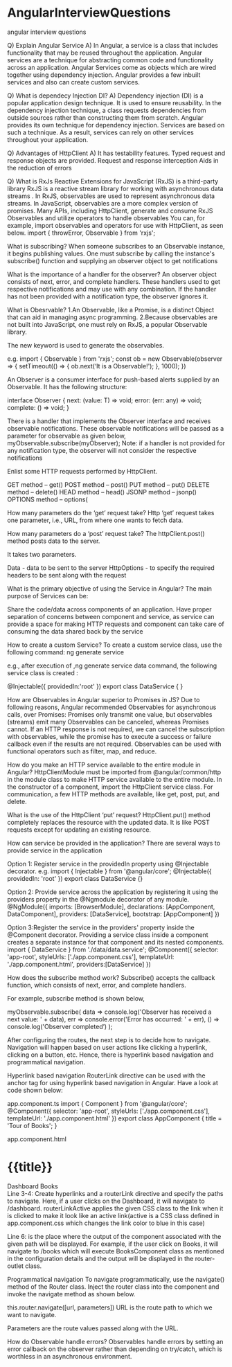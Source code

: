 # AngularInterviewQuestions
angular interview questions

Q) Explain Angular Service
A) In Angular, a service is a class that includes functionality that may be reused throughout the application.
Angular services are a technique for abstracting common code and functionality across an application.
Angular Services come as objects which are wired together using dependency injection.
Angular provides a few inbuilt services and also can create custom services.

Q) What is dependecy Injection DI?
A) Dependency injection (DI) is a popular application design technique. It is used to ensure reusability. In the dependency injection technique, a class requests dependencies from outside sources rather than constructing them from scratch. Angular provides its own technique for dependency injection. Services are based on such a technique.
As a result, services can rely on other services throughout your application.


Q) Advantages of HttpClient
A) It has testability features.
Typed request and response objects are provided.
Request and response interception
Aids in the reduction of errors


Q) What is RxJs
Reactive Extensions for JavaScript (RxJS) is a third-party library
RxJS is a reactive stream library for working with asynchronous data streams .
In RxJS, observables are used to represent asynchronous data streams. In JavaScript, observables are a more complex version of promises.
Many APIs, including HttpClient, generate and consume RxJS Observables and utilize operators to handle observables
You can, for example, import observables and operators for use with HttpClient, as seen below.
import { throwError, Observable } from 'rxjs';

What is subscribing?
When someone subscribes to an Observable instance, it begins publishing values.
One must subscribe by calling the instance's subscribe() function and supplying an observer object to get notifications

What is the importance of a handler for the observer?
An observer object consists of next, error, and complete handlers.
These handlers used to get respective notifications and may use with any combination.
If the handler has not been provided with a notification type, the observer ignores it.


What is Obesrvable?
1.An Observable, like a Promise, is a distinct Object that can aid in managing async programming.
2.Because observables are not built into JavaScript, one must rely on RxJS, a popular Observable library.

The new keyword is used to generate the observables.

e.g.
import { Observable } from 'rxjs';
const ob = new Observable(observer => {
setTimeout(() => {
ob.next(‘It is a Observable!');
}, 1000);
})

An Observer is a consumer interface for push-based alerts supplied by an Observable. It has the following structure:

interface Observer {
next: (value: T) => void;
error: (err: any) => void;
complete: () => void;
}

There is a handler that implements the Observer interface and receives observable notifications. These observable notifications will be passed as a parameter for observable as given below,
myObservable.subscribe(myObserver);
Note: if a handler is not provided for any notification type, the observer will not consider the respective notifications

Enlist some HTTP requests performed by HttpClient.

GET method – get()
POST method – post()
PUT method – put()
DELETE method – delete()
HEAD method – head()
JSONP method – jsonp()
OPTIONS method – options(

How many parameters do the ‘get’ request take?
Http ‘get’ request takes one parameter, i.e., URL, from where one wants to fetch data.

How many parameters do a ‘post’ request take?
The httpClient.post() method posts data to the server.

It takes two parameters.

Data - data to be sent to the server
HttpOptions - to specify the required headers to be sent along with the request


What is the primary objective of using the Service in Angular?
The main purpose of Services can be:

Share the code/data across components of an application.
Have proper separation of concerns between component and service, as service can provide a space for making HTTP requests and component can take care of consuming the data shared back by the service


How to create a custom Service?
To create a custom service class, use the following command:
ng generate service

e.g., after execution of ,ng generate service data command, the following service class is created :

@Injectable({
providedIn:'root'
})
export class DataService
{
}


How are Observables in Angular superior to Promises in JS?
Due to following reasons, Angular recommended Observables for asynchronous calls, over Promises:
Promises only transmit one value, but observables (streams) emit many
Observables can be canceled, whereas Promises cannot. If an HTTP response is not required, we can cancel the subscription with observables, while the promise has to execute a success or failure callback even if the results are not required.
Observables can be used with functional operators such as filter, map, and reduce.


How do you make an HTTP service available to the entire module in Angular?
HttpClientModule must be imported from @angular/common/http in the module class to make HTTP service available to the entire module.
In the constructor of a component, import the HttpClient service class.
For communication, a few HTTP methods are available, like get, post, put, and delete.


What is the use of the HttpClient ‘put’ request?
HttpClient.put() method completely replaces the resource with the updated data.
It is like POST requests except for updating an existing resource.



How can service be provided in the application?
There are several ways to provide service in the application

Option 1: Register service in the providedIn property using @Injectable decorator.
e.g. import { Injectable } from '@angular/core';
@Injectable({
providedIn: 'root'
})
export class DataService {}

Option 2: Provide service across the application by registering it using the providers property in the @Ngmodule decorator of any module.
@NgModule({
imports: [BrowserModule],
declarations: [AppComponent, DataComponent],
providers: [DataService],
bootstrap: [AppComponent]
})

Option 3:Register the service in the providers' property inside the @Component decorator. Providing a service class inside a component creates a separate instance for that component and its nested components.
import { DataService } from './data/data.service';
@Component({
selector: 'app-root',
styleUrls: ['./app.component.css'],
templateUrl: './app.component.html',
providers:[DataService]
})


How does the subscribe method work?
Subscribe() accepts the callback function, which consists of next, error, and complete handlers.

For example, subscribe method is shown below,

myObservable.subscribe(
data => console.log('Observer has received a next value: ' + data),
err => console.error('Error has occurred: ' + err),
() => console.log('Observer completed’)
);



After configuring the routes, the next step is to decide how to navigate. Navigation will happen based on user actions like clicking a hyperlink, clicking on a button, etc. Hence, there is hyperlink based navigation and programmatical navigation.

Hyperlink based navigation
RouterLink directive can be used with the anchor tag for using hyperlink based navigation in Angular. Have a look at code shown below:

app.component.ts
import { Component } from '@angular/core';
@Component({
  selector: 'app-root',
  styleUrls: ['./app.component.css'],
  templateUrl: './app.component.html'
})
export class AppComponent {
  title = 'Tour of Books';
}
 

app.component.html
<h1>{{title}}</h1>
<nav>
    <a [routerLink]='["/dashboard"]' routerLinkActive="active">Dashboard</a>
    <a [routerLink]='["/books"]' routerLinkActive="active">Books</a>
</nav>
<router-outlet></router-outlet>
Line 3-4: Create hyperlinks and a routerLink directive and specify the paths to navigate. Here, if a user clicks on the Dashboard, it will navigate to /dashboard. routerLinkActive applies the given CSS class to the link when it is clicked to make it look like an active link(active is a CSS class defined in app.component.css which changes the link color to blue in this case)

Line 6: <router-outlet> is the place where the output of the component associated with the given path will be displayed. For example, if the user click on Books, it will navigate to /books which will execute BooksComponent class as mentioned in the configuration details and the output will be displayed in the router-outlet class.

 

Programmatical navigation
To navigate programmatically, use the navigate() method of the Router class. Inject the router class into the component and invoke the navigate method as shown below.

this.router.navigate([url, parameters]) 
URL is the route path to which we want to navigate.

Parameters are the route values passed along with the URL.


How do Observable handle errors?
Observables handle errors by setting an error callback on the observer rather than depending on try/catch, which is worthless in an asynchronous environment.


